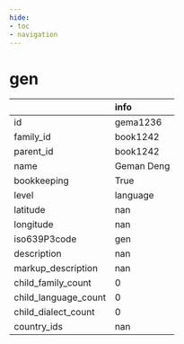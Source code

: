 ```yaml
---
hide:
- toc
- navigation
---
```

# gen
|                      | info       |
|:---------------------|:-----------|
| id                   | gema1236   |
| family_id            | book1242   |
| parent_id            | book1242   |
| name                 | Geman Deng |
| bookkeeping          | True       |
| level                | language   |
| latitude             | nan        |
| longitude            | nan        |
| iso639P3code         | gen        |
| description          | nan        |
| markup_description   | nan        |
| child_family_count   | 0          |
| child_language_count | 0          |
| child_dialect_count  | 0          |
| country_ids          | nan        |